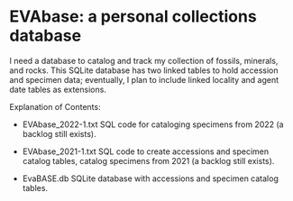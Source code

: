# EVAbase: a personal collections database
I need a database to catalog and track my collection of fossils, minerals, and rocks. This SQLite database has two linked tables to hold accession and specimen data; eventually, I plan to include linked locality and agent date tables as extensions. 


Explanation of Contents:

- EVAbase_2022-1.txt      SQL code for cataloging specimens from 2022 (a backlog still exists).

- EVAbase_2021-1.txt      SQL code to create accessions and specimen catalog tables, catalog specimens from 2021 (a backlog still exists).

- EvaBASE.db              SQLite database with accessions and specimen catalog tables.
